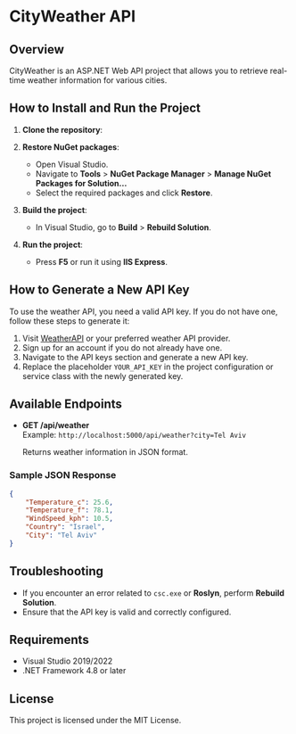 # CityWeather API

## Overview
CityWeather is an ASP.NET Web API project that allows you to retrieve real-time weather information for various cities.

## How to Install and Run the Project

1. **Clone the repository**:


2. **Restore NuGet packages**:
    - Open Visual Studio.
    - Navigate to **Tools** > **NuGet Package Manager** > **Manage NuGet Packages for Solution...**
    - Select the required packages and click **Restore**.

3. **Build the project**:
    - In Visual Studio, go to **Build** > **Rebuild Solution**.

4. **Run the project**:
    - Press **F5** or run it using **IIS Express**.

## How to Generate a New API Key
To use the weather API, you need a valid API key. If you do not have one, follow these steps to generate it:

1. Visit [WeatherAPI](https://www.weatherapi.com/) or your preferred weather API provider.
2. Sign up for an account if you do not already have one.
3. Navigate to the API keys section and generate a new API key.
4. Replace the placeholder `YOUR_API_KEY` in the project configuration or service class with the newly generated key.

## Available Endpoints
- **GET /api/weather**  
  Example: `http://localhost:5000/api/weather?city=Tel Aviv`
  
  Returns weather information in JSON format.

### Sample JSON Response
```json
{
    "Temperature_c": 25.6,
    "Temperature_f": 78.1,
    "WindSpeed_kph": 10.5,
    "Country": "Israel",
    "City": "Tel Aviv"
}
```

## Troubleshooting
- If you encounter an error related to `csc.exe` or **Roslyn**, perform **Rebuild Solution**.
- Ensure that the API key is valid and correctly configured.

## Requirements
- Visual Studio 2019/2022
- .NET Framework 4.8 or later

## License
This project is licensed under the MIT License.
